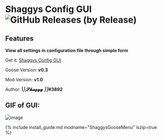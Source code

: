 # Shaggys Config GUI ![GitHub Releases (by Release)](https://img.shields.io/github/downloads/desktopgooseunofficial/resourcehub/ShaggyMenu-1.0/total?logo=github)

## Features

**View all settings in configuration file through simple form**

Get it: [Shaggys Config GUI](https://github.com/DesktopGooseUnofficial/ResourceHub/releases/download/ShaggyMenu-1.0/ShaggysGooseMenu.zip)

Goose Version: **v0.3**

Mod Version: **v1.0**

Author: **⎝⎝𝓢𝓱𝓪𝓰𝓰𝔂 ⎠⎠#3892**

## GIF of GUI:

![image](https://i.imgur.com/IU2SuR4.gif)

{% include install_guide.md modname="ShaggysGooseMenu" iszip=true %}
